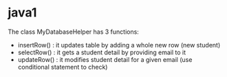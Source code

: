 # java1

The class MyDatabaseHelper has 3 functions:
- insertRow()  : it updates table by adding a whole new row (new student)
- selectRow()  : it gets a student detail by providing email to it
- updateRow()  : it modifies student detail for a given email (use conditional statement to check)
